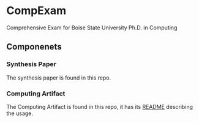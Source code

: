 # CompExam
Comprehensive Exam for Boise State University Ph.D. in Computing

## Componenets

### Synthesis Paper

The synthesis paper is found in this repo.

### Computing Artifact

The Computing Artifact is found in this repo, it has its [README](./code/comp_exam_artifact/README) describing the usage.


